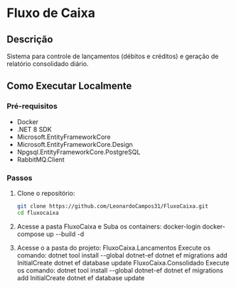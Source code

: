 # Fluxo de Caixa

## Descrição
Sistema para controle de lançamentos (débitos e créditos) e geração de relatório consolidado diário.

## Como Executar Localmente

### Pré-requisitos
- Docker
- .NET 8 SDK
- Microsoft.EntityFrameworkCore
- Microsoft.EntityFrameworkCore.Design
- Npgsql.EntityFrameworkCore.PostgreSQL
- RabbitMQ.Client

### Passos
1. Clone o repositório:
   ```bash
   git clone https://github.com/LeonardoCampos31/FluxoCaixa.git
   cd fluxocaixa

2. Acesse a pasta FluxoCaixa e Suba os containers:
    docker-login
    docker-compose up --build -d

3. Acesse o a pasta do projeto: 
    FluxoCaixa.Lancamentos
        Execute os comando:
            dotnet tool install --global dotnet-ef
            dotnet ef migrations add InitialCreate
            dotnet ef database update
    FluxoCaixa.Consolidado
        Execute os comando:
            dotnet tool install --global dotnet-ef
            dotnet ef migrations add InitialCreate
            dotnet ef database update
